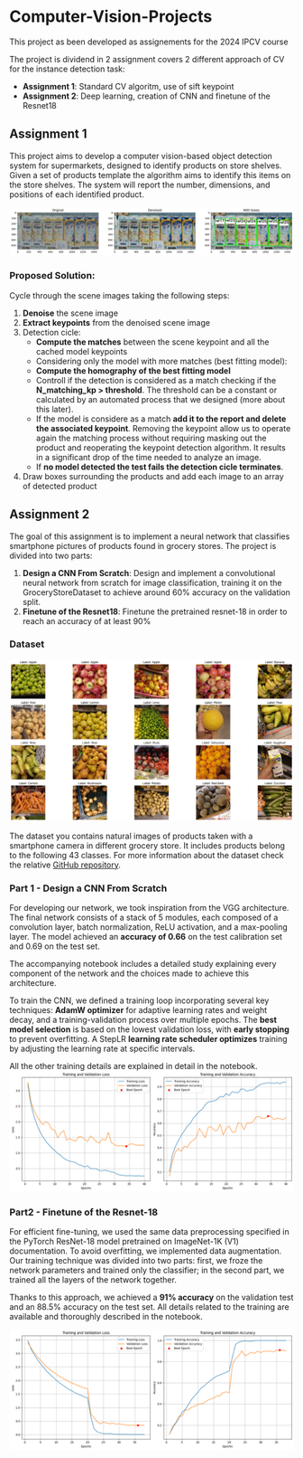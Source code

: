 # Computer-Vision-Projects
This project as been developed as assignements for the 2024 IPCV course

The project is dividend in 2 assignment covers 2 different approach of CV for the instance detection task:
- **Assignment 1**: Standard CV algoritm, use of sift keypoint
- **Assignment 2**: Deep learning, creation of CNN and finetune of the Resnet18

## Assignment 1

This project aims to develop a computer vision-based object detection system for supermarkets, designed to identify products on store shelves.
Given a set of products template the algorithm aims to identify this items on the store shelves.
The system will report the number, dimensions, and positions of each identified product.

![Image Example](res\task_1_multidetection.png)

### Proposed Solution: 

Cycle through the scene images taking the following steps:
1. **Denoise** the scene image
2. **Extract keypoints** from the denoised scene image
3. Detection cicle: 
    - **Compute the matches** between the scene keypoint and all the cached model keypoints
    - Considering only the model with more matches (best fitting model): 
    - **Compute the homography of the best fitting model** 
    - Controll if the detection is considered as a match checking if the **N_matching_kp > threshold**. The threshold can be a constant or calculated by an automated process that we designed (more about this later). 
    - If the model is considere as a match **add it to the report and delete the associated keypoint**. Removing the keypoint allow us to operate again the matching process without requiring masking out the product and reoperating the keypoint detection algorithm. It results in a significant drop of the time needed to analyze an image. 
    - If **no model detected the test fails the detection cicle terminates**.  
4. Draw boxes surrounding the products and add each image to an array of detected product

## Assignment 2
The goal of this assignment is to implement a neural network that classifies smartphone pictures of products found in grocery stores. 
The project is divided into two parts:
1. **Design a CNN From Scratch**: Design and implement a convolutional neural network from scratch for image classification, training it on the GroceryStoreDataset to achieve around 60% accuracy on the validation split.
2. **Finetune of the Resnet18**: Finetune the pretrained resnet-18 in order to reach an accuracy of at least 90%


### Dataset

![Task 2 Dataset](res\assignement_2_dataset.png)

The dataset you contains natural images of products taken with a smartphone camera in different grocery store. It includes products belong to the following 43 classes. For more information about the dataset check the relative [GitHub repository](https://github.com/marcusklasson/GroceryStoreDataset).

### Part 1 - Design a CNN From Scratch
For developing our network, we took inspiration from the VGG architecture. The final network consists of a stack of 5 modules, each composed of a convolution layer, batch normalization, ReLU activation, and a max-pooling layer. The model achieved an **accuracy of 0.66** on the test calibration set and 0.69 on the test set.

The accompanying notebook includes a detailed study explaining every component of the network and the choices made to achieve this architecture.

To train the CNN, we defined a training loop incorporating several key techniques: **AdamW optimizer** for adaptive learning rates and weight decay, and a training-validation process over multiple epochs. The **best model selection** is  based on the lowest validation loss, with **early stopping** to prevent overfitting. A StepLR **learning rate scheduler optimizes** training by adjusting the learning rate at specific intervals.

All the other training details are explained in detail in the notebook.
![Custom CNN Training](res\best_custom_cnn_training.png)

### Part2 - Finetune of the Resnet-18

For efficient fine-tuning, we used the same data preprocessing specified in the PyTorch ResNet-18 model pretrained on ImageNet-1K (V1) documentation. To avoid overfitting, we implemented data augmentation. Our training technique was divided into two parts: first, we froze the network parameters and trained only the classifier; in the second part, we trained all the layers of the network together. 

Thanks to this approach, we achieved a **91% accuracy** on the validation test and an 88.5% accuracy on the test set. All details related to the training are available and thoroughly described in the notebook.


![Resnet-18 Finetuning](res\best_resnet18_training.png)



